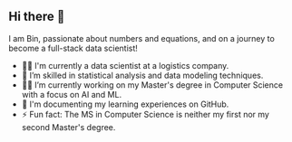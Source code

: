 ## Hi there 👋

I am Bin, passionate about numbers and equations, and on a journey to become a full-stack data scientist!
- :woman_technologist: I'm currently a data scientist at a logistics company.
- 🌱 I’m skilled in statistical analysis and data modeling techniques.
- :woman_student: I’m currently working on my Master's degree in Computer Science with a focus on AI and ML.
- :pencil: I'm documenting my learning experiences on GitHub.
- ⚡ Fun fact: The MS in Computer Science is neither my first nor my second Master's degree.
<!--
**BinLi8256/BinLi8256** is a ✨ _special_ ✨ repository because its `README.md` (this file) appears on your GitHub profile.

Here are some ideas to get you started:

- 🔭 I’m currently working on ...
- 🌱 I’m currently learning ...
- 👯 I’m looking to collaborate on ...
- 🤔 I’m looking for help with ...
- 💬 Ask me about ...
- 📫 How to reach me: ...
- 😄 Pronouns: ...
- ⚡ Fun fact: ...
-->
